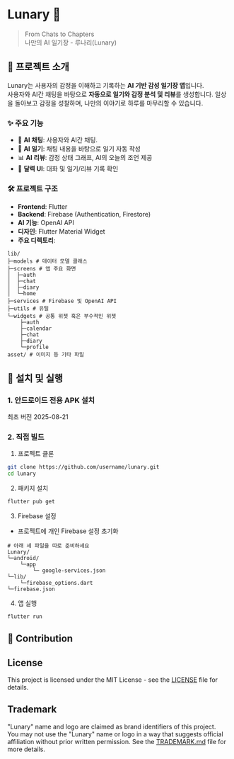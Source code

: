 # Lunary 🌙
> From Chats to Chapters \
> 나만의 AI 일기장 - 루나리(Lunary)

## 🌟 프로젝트 소개
Lunary는 사용자의 감정을 이해하고 기록하는 **AI 기반 감성 일기장 앱**입니다.  
사용자와 AI간 채팅을 바탕으로 **자동으로 일기와 감정 분석 및 리뷰**를 생성합니다. 일상을 돌아보고 감정을 성찰하며, 나만의 이야기로 하루를 마무리할 수 있습니다.

### ✨ 주요 기능

- 💬 **AI 채팅**: 사용자와 AI간 채팅.  
- 📖 **AI 일기**: 채팅 내용을 바탕으로 일기 자동 작성  
- 📊 **AI 리뷰**: 감정 상태 그래프, AI의 오늘의 조언 제공  
- 📅 **달력 UI**: 대화 및 일기/리뷰 기록 확인  

### 🛠️ 프로젝트 구조

- **Frontend**: Flutter  
- **Backend**: Firebase (Authentication, Firestore)  
- **AI 기능**: OpenAI API
- **디자인**: Flutter Material Widget
- **주요 디렉토리**:
```
lib/
├─models # 데이터 모델 클래스
├─screens # 앱 주요 화면
│  ├─auth
│  ├─chat
│  ├─diary
│  └─home
├─services # Firebase 및 OpenAI API
├─utils # 유틸
└─widgets # 공통 위젯 혹은 부수적인 위젯
    ├─auth
    ├─calendar
    ├─chat
    ├─diary
    └─profile
asset/ # 이미지 등 기타 파일
```
## 🚀 설치 및 실행
### 1. 안드로이드 전용 APK 설치
최초 버전 2025-08-21

### 2. 직접 빌드
1. 프로젝트 클론
 ```bash
 git clone https://github.com/username/lunary.git
 cd lunary
 ```
2. 패키지 설치
```bash
flutter pub get
```

3. Firebase 설정 
- 프로젝트에 개인 Firebase 설정 초기화
```
# 아래 세 파일을 따로 준비하세요
Lunary/
└─android/
    └─app
        └─ google-services.json
└─lib/
    └─firebase_options.dart
└─firebase.json
```

4. 앱 실행
```bash
flutter run
```

## 🤝 Contribution

## License
This project is licensed under the MIT License - see the [LICENSE](LICENSE) file for details.

## Trademark
"Lunary" name and logo are claimed as brand identifiers of this project.  
You may not use the "Lunary" name or logo in a way that suggests official affiliation without prior written permission.
See the [TRADEMARK.md](TRADEMARK.md) file for more details.
